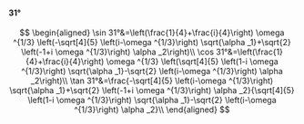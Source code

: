 #### 31°

$$
\begin{aligned}
\sin 31°&=\left(\frac{1}{4}+\frac{i}{4}\right) \omega ^{1/3} \left(-\sqrt[4]{5} \left(i-\omega ^{1/3}\right) \sqrt{\alpha _1}+\sqrt{2} \left(-1+i \omega ^{1/3}\right)
\alpha _2\right)\\
\cos 31°&=\left(\frac{1}{4}+\frac{i}{4}\right) \omega ^{1/3} \left(\sqrt[4]{5} \left(1-i \omega ^{1/3}\right) \sqrt{\alpha _1}-\sqrt{2} \left(i-\omega ^{1/3}\right)
\alpha _2\right)\\
\tan 31°&=\frac{-\sqrt[4]{5} \left(i-\omega ^{1/3}\right) \sqrt{\alpha _1}+\sqrt{2} \left(-1+i \omega ^{1/3}\right) \alpha _2}{\sqrt[4]{5} \left(1-i \omega ^{1/3}\right)
\sqrt{\alpha _1}-\sqrt{2} \left(i-\omega ^{1/3}\right) \alpha _2}\\
\end{aligned}
$$

